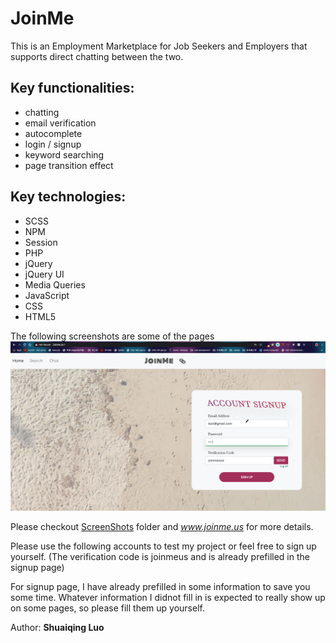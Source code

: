 # JoinMe
This is an Employment Marketplace for Job Seekers and Employers that supports direct chatting between the two.
## Key functionalities: 
* chatting
* email verification
* autocomplete
* login / signup
* keyword searching
* page transition effect 
## Key technologies:
* SCSS
* NPM
* Session
* PHP
* jQuery
* jQuery UI
* Media Queries
* JavaScript
* CSS
* HTML5

The following screenshots are some of the pages 
![alt test](screenshots/index.png)

Please checkout [ScreenShots](screenshots) folder and *www.joinme.us* for more details.

Please use the following accounts to test my project or feel free to sign up yourself. (The verification code is joinmeus and is already prefilled in the signup page)

For signup page, I have already prefilled in some information to save you some time. Whatever information I didnot fill in is expected to really show up on some pages, so please fill them up yourself.

Author: **Shuaiqing Luo**


